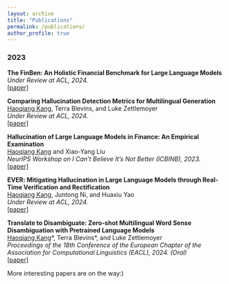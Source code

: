 ```yaml
---
layout: archive
title: "Publications"
permalink: /publications/
author_profile: true
---
```


### 2023
**The FinBen: An Holistic Financial Benchmark for Large Language Models** \
*Under Review at ACL, 2024.* \
[[paper]](https://arxiv.org/abs/2402.12659)

**Comparing Hallucination Detection Metrics for Multilingual Generation** \
<u>Haoqiang Kang</u>, Terra Blevins, and Luke Zettlemoyer \
*Under Review at ACL, 2024.* \
[[paper]](https://arxiv.org/abs/2402.10496)

**Hallucination of Large Language Models in Finance: An Empirical Examination** \
<u>Haoqiang Kang</u> and Xiao-Yang Liu  \
*NeurIPS Workshop on I Can’t Believe It’s Not Better (ICBINB), 2023.* \
[[paper]](https://openreview.net/pdf?id=SGiQxu8zFL)

**<span style="font-variant: small-caps;">EVER</span>: Mitigating Hallucination in Large Language Models through Real-Time Verification and Rectification**\
<u>Haoqiang Kang</u>, Juntong Ni, and Huaxiu Yao \
*Under Review at ACL, 2024.* \
[[paper]](../papers/KangEVER2024.pdf)

**Translate to Disambiguate: Zero-shot Multilingual Word Sense Disambiguation with Pretrained Language Models** \
<u>Haoqiang Kang</u>\*, Terra Blevins\*, and Luke Zettlemoyer \
*Proceedings of the 18th Conference of the European Chapter of the Association for Computational Linguistics (EACL), 2024. (Oral)* \
[[paper]](https://arxiv.org/abs/2304.13803)


More interesting papers are on the way:)
